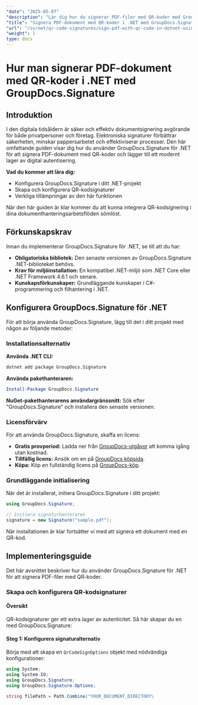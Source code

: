 ```yaml
---
"date": "2025-05-07"
"description": "Lär dig hur du signerar PDF-filer med QR-koder med GroupDocs.Signature för .NET. Effektivisera dina dokumentarbetsflöden med säkra, moderna digitala signaturer."
"title": "Signera PDF-dokument med QR-koder i .NET med GroupDocs.Signature | Omfattande guide"
"url": "/sv/net/qr-code-signatures/sign-pdf-with-qr-code-in-dotnet-using-groupdocs-signature/"
"weight": 1
type: docs
---
```

# Hur man signerar PDF-dokument med QR-koder i .NET med GroupDocs.Signature

## Introduktion

I den digitala tidsåldern är säker och effektiv dokumentsignering avgörande för både privatpersoner och företag. Elektroniska signaturer förbättrar säkerheten, minskar pappersarbetet och effektiviserar processer. Den här omfattande guiden visar dig hur du använder GroupDocs.Signature för .NET för att signera PDF-dokument med QR-koder och lägger till ett modernt lager av digital autentisering.

**Vad du kommer att lära dig:**
- Konfigurera GroupDocs.Signature i ditt .NET-projekt
- Skapa och konfigurera QR-kodsignaturer
- Verkliga tillämpningar av den här funktionen

När den här guiden är klar kommer du att kunna integrera QR-kodsignering i dina dokumenthanteringsarbetsflöden sömlöst.

## Förkunskapskrav

Innan du implementerar GroupDocs.Signature för .NET, se till att du har:

- **Obligatoriska bibliotek:** Den senaste versionen av GroupDocs.Signature .NET-biblioteket behövs.
- **Krav för miljöinstallation:** En kompatibel .NET-miljö som .NET Core eller .NET Framework 4.6.1 och senare.
- **Kunskapsförkunskaper:** Grundläggande kunskaper i C#-programmering och filhantering i .NET.

## Konfigurera GroupDocs.Signature för .NET

För att börja använda GroupDocs.Signature, lägg till det i ditt projekt med någon av följande metoder:

### Installationsalternativ

**Använda .NET CLI:**
```bash
dotnet add package GroupDocs.Signature
```

**Använda pakethanteraren:**
```powershell
Install-Package GroupDocs.Signature
```

**NuGet-pakethanterarens användargränssnitt:**
Sök efter "GroupDocs.Signature" och installera den senaste versionen.

### Licensförvärv

För att använda GroupDocs.Signature, skaffa en licens:
- **Gratis provperiod:** Ladda ner från [GroupDocs-utgåvor](https://releases.groupdocs.com/signature/net/) att komma igång utan kostnad.
- **Tillfällig licens:** Ansök om en på [GroupDocs köpsida](https://purchase.groupdocs.com/temporary-license/).
- **Köpa:** Köp en fullständig licens på [GroupDocs-köp](https://purchase.groupdocs.com/buy).

### Grundläggande initialisering

När det är installerat, initiera GroupDocs.Signature i ditt projekt:
```csharp
using GroupDocs.Signature;

// Initiera signaturhanteraren
signature = new Signature("sample.pdf");
```
När installationen är klar fortsätter vi med att signera ett dokument med en QR-kod.

## Implementeringsguide

Det här avsnittet beskriver hur du använder GroupDocs.Signature för .NET för att signera PDF-filer med QR-koder.

### Skapa och konfigurera QR-kodsignaturer

#### Översikt
QR-kodsignaturer ger ett extra lager av autenticitet. Så här skapar du en med GroupDocs.Signature:

#### Steg 1: Konfigurera signaturalternativ
Börja med att skapa en `QrCodeSignOptions` objekt med nödvändiga konfigurationer:
```csharp
using System;
using System.IO;
using GroupDocs.Signature;
using GroupDocs.Signature.Options;

string filePath = Path.Combine("YOUR_DOCUMENT_DIRECTORY\